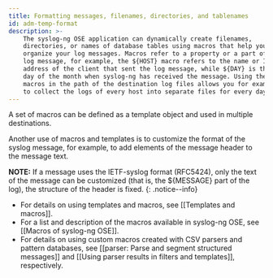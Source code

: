 ```yaml
---
title: Formatting messages, filenames, directories, and tablenames
id: adm-temp-format
description: >-
    The syslog-ng OSE application can dynamically create filenames,
    directories, or names of database tables using macros that help you
    organize your log messages. Macros refer to a property or a part of the
    log message, for example, the ${HOST} macro refers to the name or IP
    address of the client that sent the log message, while ${DAY} is the
    day of the month when syslog-ng has received the message. Using these
    macros in the path of the destination log files allows you for example,
    to collect the logs of every host into separate files for every day.
---
```


A set of macros can be defined as a template object and used in multiple
destinations.

Another use of macros and templates is to customize the format of the
syslog message, for example, to add elements of the message header to
the message text.

**NOTE:** If a message uses the IETF-syslog format (RFC5424), only the text
of the message can be customized (that is, the ${MESSAGE} part of the
log), the structure of the header is fixed.
{: .notice--info}

- For details on using templates and macros, see
    [[Templates and macros]].
- For a list and description of the macros available in syslog-ng OSE,
    see [[Macros of syslog-ng OSE]].
- For details on using custom macros created with CSV parsers and
    pattern databases, see [[parser: Parse and segment structured messages]]
    and [[Using parser results in filters and templates]], respectively.
